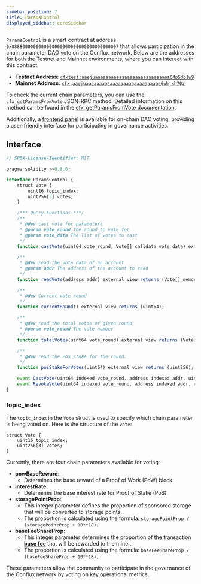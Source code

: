 ```yaml
---
sidebar_position: 7
title: ParamsControl
displayed_sidebar: coreSidebar
---
```


`ParamsControl` is a smart contract at address `0x0888000000000000000000000000000000000007` that allows participation in the chain parameter DAO vote on the Conflux network. Below are the addresses for both the Testnet and Mainnet environments, where you can interact with this contract:

- **Testnet Address**: [`cfxtest:aaejuaaaaaaaaaaaaaaaaaaaaaaaaaaaa64p5db1w9`](https://testnet.confluxscan.io/address/cfxtest:aaejuaaaaaaaaaaaaaaaaaaaaaaaaaaaa64p5db1w9)
- **Mainnet Address**: [`cfx:aaejuaaaaaaaaaaaaaaaaaaaaaaaaaaaa6uhjxh70z`](https://confluxscan.io/address/cfx:aaejuaaaaaaaaaaaaaaaaaaaaaaaaaaaa6uhjxh70z)

To check the current chain parameters, you can use the `cfx_getParamsFromVote` JSON-RPC method. Detailed information on this method can be found in the [cfx_getParamsFromVote documentation](../../build/json-rpc/cfx-namespace.md#cfx_getparamsfromvote).

Additionally, a [frontend panel](https://confluxhub.io/governance/vote/onchain-dao-voting) is available for on-chain DAO voting, providing a user-friendly interface for participating in governance activities.

## Interface

```js
// SPDX-License-Identifier: MIT

pragma solidity >=0.8.0;

interface ParamsControl {
    struct Vote {
        uint16 topic_index;
        uint256[3] votes;
    }

    /*** Query Functions ***/
    /**
     * @dev cast vote for parameters
     * @param vote_round The round to vote for
     * @param vote_data The list of votes to cast
     */
    function castVote(uint64 vote_round, Vote[] calldata vote_data) external;

    /**
     * @dev read the vote data of an account
     * @param addr The address of the account to read
     */
    function readVote(address addr) external view returns (Vote[] memory);

    /**
     * @dev Current vote round
     */
    function currentRound() external view returns (uint64);

    /**
     * @dev read the total votes of given round
     * @param vote_round The vote number
     */
    function totalVotes(uint64 vote_round) external view returns (Vote[] memory);

    /**
     * @dev read the PoS stake for the round.
     */
    function posStakeForVotes(uint64) external view returns (uint256);

    event CastVote(uint64 indexed vote_round, address indexed addr, uint16 indexed topic_index, uint256[3] votes);
    event RevokeVote(uint64 indexed vote_round, address indexed addr, uint16 indexed topic_index, uint256[3] votes);
}
```

### topic_index

The `topic_index` in the `Vote` struct is used to specify which chain parameter is being voted on. Here is the structure of the `Vote`:

```solidity
struct Vote {
    uint16 topic_index;
    uint256[3] votes;
}
```

Currently, there are four chain parameters available for voting:

- **powBaseReward**:
  - Determines the base reward of a Proof of Work (PoW) block.
- **interestRate**:
  - Determines the base interest rate for Proof of Stake (PoS).
- **storagePointProp**:
  - This integer parameter defines the proportion of sponsored storage that will be converted to storage points.
  - The proportion is calculated using the formula: `storagePointProp / (storagePointProp + 10**18)`.
- **baseFeeShareProp**:
  - This integer parameter determines the proportion of the transaction [**base fee**](../../../general/conflux-basics/basefee.md) that will be rewarded to the miner.
  - The proportion is calculated using the formula: `baseFeeShareProp / (baseFeeShareProp + 10**18)`.

These parameters allow the community to participate in the governance of the Conflux network by voting on key operational metrics.

